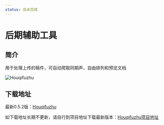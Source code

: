 ```yaml
---
status: 尚未完成
---
```

# 后期辅助工具

## 简介

用于处理上传的稿件，可自动爬取同期声，自由排列和预览文档

![Houqifuzhu](https://files.catbox.moe/3gthj8.png)

## 下载地址

最新0.5.2版：[Houqifuzhu](https://gitee.com/asdlkjhhb/houqi_fuzhu/releases/download/Houqifuzhu-0.5.3/%E5%90%8E%E6%9C%9F%E8%BE%85%E5%8A%A9%E5%B7%A5%E5%85%B70.5.3.zip)

如下载地址长期不更新，请自行到项目地址下载最新版本：[Houqifuzhu项目地址](https://gitee.com/asdlkjhhb/houqi_fuzhu/releases/)




